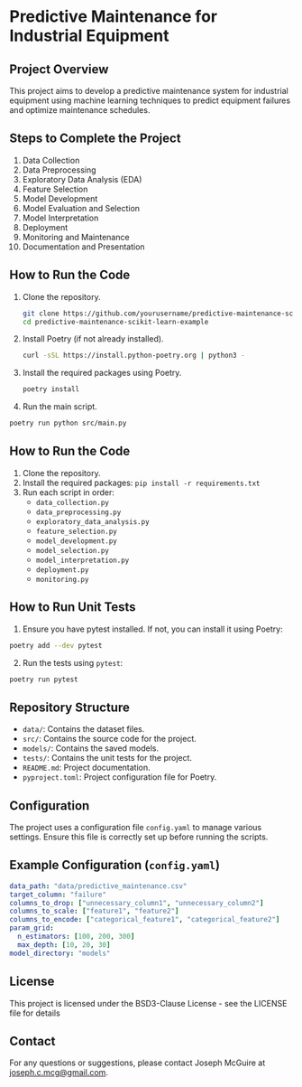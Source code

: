 # Predictive Maintenance for Industrial Equipment

## Project Overview
This project aims to develop a predictive maintenance system for industrial equipment using machine learning techniques to predict equipment failures and optimize maintenance schedules.

## Steps to Complete the Project
1. Data Collection
2. Data Preprocessing
3. Exploratory Data Analysis (EDA)
4. Feature Selection
5. Model Development
6. Model Evaluation and Selection
7. Model Interpretation
8. Deployment
9. Monitoring and Maintenance
10. Documentation and Presentation

## How to Run the Code
1. Clone the repository.
   ```sh
   git clone https://github.com/yourusername/predictive-maintenance-scikit-learn-example.git
   cd predictive-maintenance-scikit-learn-example
   ```
2. Install Poetry (if not already installed).
    ```sh
    curl -sSL https://install.python-poetry.org | python3 -
    ```
3. Install the required packages using Poetry.
   ```sh
   poetry install
   ```
4. Run the main script.
```sh
poetry run python src/main.py
```
## How to Run the Code
1. Clone the repository.
2. Install the required packages: `pip install -r requirements.txt`
3. Run each script in order:
   - `data_collection.py`
   - `data_preprocessing.py`
   - `exploratory_data_analysis.py`
   - `feature_selection.py`
   - `model_development.py`
   - `model_selection.py`
   - `model_interpretation.py`
   - `deployment.py`
   - `monitoring.py`

## How to Run Unit Tests
1. Ensure you have pytest installed. If not, you can install it using Poetry:
```sh
poetry add --dev pytest
```
2. Run the tests using `pytest`:
```sh
poetry run pytest
```

## Repository Structure
- `data/`: Contains the dataset files.
- `src/`: Contains the source code for the project.
- `models/`: Contains the saved models.
- `tests/`: Contains the unit tests for the project.
- `README.md`: Project documentation.
- `pyproject.toml`: Project configuration file for Poetry.
## Configuration
The project uses a configuration file `config.yaml` to manage various settings. Ensure this file is correctly set up before running the scripts.

## Example Configuration (`config.yaml`)
```yaml
data_path: "data/predictive_maintenance.csv"
target_column: "failure"
columns_to_drop: ["unnecessary_column1", "unnecessary_column2"]
columns_to_scale: ["feature1", "feature2"]
columns_to_encode: ["categorical_feature1", "categorical_feature2"]
param_grid:
  n_estimators: [100, 200, 300]
  max_depth: [10, 20, 30]
model_directory: "models"
```
## License
This project is licensed under the BSD3-Clause License - see the LICENSE file for details

## Contact
For any questions or suggestions, please contact Joseph McGuire at joseph.c.mcg@gmail.com.

